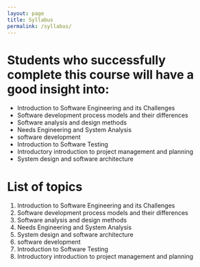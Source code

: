 ```yaml
---
layout: page
title: Syllabus
permalink: /syllabus/
---
```

# Students who successfully complete this course will have a good insight into:
*  Introduction to Software Engineering and its Challenges
*  Software development process models and their differences
*  Software analysis and design methods
*  Needs Engineering and System Analysis
*  software development
*  Introduction to Software Testing
*  Introductory introduction to project management and planning
*  System design and software architecture



# List of topics
1. Introduction to Software Engineering and its Challenges
2. Software development process models and their differences
3. Software analysis and design methods
4. Needs Engineering and System Analysis
5. System design and software architecture
6. software development
7. Introduction to Software Testing
8. Introductory introduction to project management and planning




